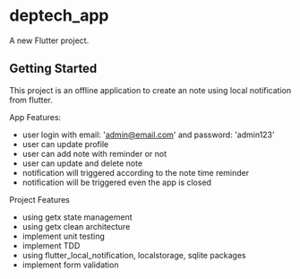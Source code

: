 # deptech_app

A new Flutter project.

## Getting Started

This project is an offline application to create an note using local notification from flutter.

App Features:
- user login with email: 'admin@email.com' and password: 'admin123'
- user can update profile
- user can add note with reminder or not
- user can update and delete note
- notification will triggered according to the note time reminder
- notification will be triggered even the app is closed

Project Features
- using getx state management
- using getx clean architecture
- implement unit testing
- implement TDD
- using flutter_local_notification, localstorage, sqlite packages
- implement form validation
